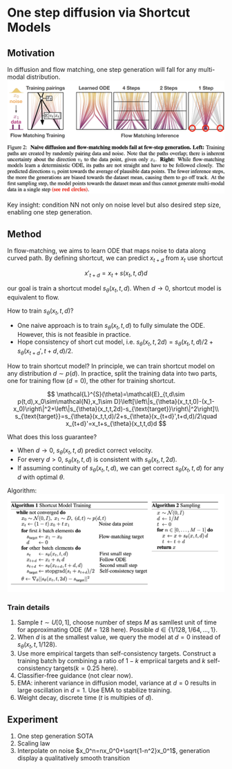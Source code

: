 # One step diffusion via Shortcut Models

## Motivation

In diffusion and flow matching, one step generation will fall for any multi-modal distribution.
![One step generation](fig/shortcut.png)

Key insight: condition NN not only on noise level but also desired step size, enabling one step generation.

## Method

In flow-matching, we aims to learn ODE that maps noise to data along curved path. By defining shortcut, we can predict $x_{t+d}$ from $x_t$ use shortcut

$$
x'_{t+d}=x_t+s(x_t, t, d)d
$$

our goal is train a shortcut model $s_{\theta}(x_t,t,d)$. When $d\to 0$, shortcut model is equivalent to flow.

How to train $s_{\theta}(x_t,t,d)$?
- One naive approach is to train $s_{\theta}(x_t,t,d)$ to fully simulate the ODE. However, this is not feasible in practice.
- Hope consistency of short cut model, i.e. $s_{\theta}(x_t,t,2d)=s_{\theta}(x_t,t,d)/2+s_{\theta}(x_{t+d}',t+d,d)/2$.

How to train shortcut model? In principle, we can train shortcut model on any distribution $d\sim p(d)$. In practice, split the training data into two parts, one for training flow ($d=0$), the other for training shortcut.

$$
\mathcal{L}^{S}(\theta)=\mathcal{E}_{t,d\sim p(t,d),x_0\sim\mathcal{N},x_1\sim D}\left[\left\|s_{\theta}(x_t,t,0)-(x_1-x_0)\right\|^2+\left\|s_{\theta}(x_t,t,2d)-s_{\text{target}}\right\|^2\right]\\
s_{\text{target}}=s_{\theta}(x_t,t,d)/2+s_{\theta}(x_{t+d}',t+d,d)/2\quad x_{t+d}'=x_t+s_{\theta}(x_t,t,d)d
$$

What does this loss guarantee?
- When $d\to 0$, $s_{\theta}(x_t,t,d)$ predict correct velocity.
- For every $d>0$, $s_{\theta}(x_t,t,d)$ is consistent with $s_{\theta}(x_t,t,2d)$.
- If assuming continuity of $s_{\theta}(x_t,t,d)$, we can get correct $s_{\theta}(x_t,t,d)$ for any $d$ with optimal $\theta$.

Algorithm:
![Algorithm](fig/shortcut2.png)

### Train details

1. Sample $t\sim U[0,1]$, choose number of steps $M$ as samllest unit of time for approximating ODE ($M=128$ here). Possible $d\in \{1/128, 1/64, \ldots, 1\}$.
2. When $d$ is at the smallest value, we query the model at $d=0$ instead of $s_{\theta}(x_t,t,1/128)$.
3. Use more empirical targets than self-consistency targets. Construct a training batch by combining a ratio of $1-k$ empriical targets and $k$ self-consistency targets($k=0.25$ here).
4. Classifier-free guidance (not clear now).
5. EMA: inherent variance in diffusion model, variance at $d=0$ results in large oscillation in $d=1$. Use EMA to stabilize training.
6. Weight decay, discrete time ($t$ is multipies of $d$).

## Experiment

1. One step generation SOTA
2. Scaling law
3. Interpolate on noise $x_0^n=nx_0^0+\sqrt{1-n^2}x_0^1$, generation display a qualitatively smooth transition